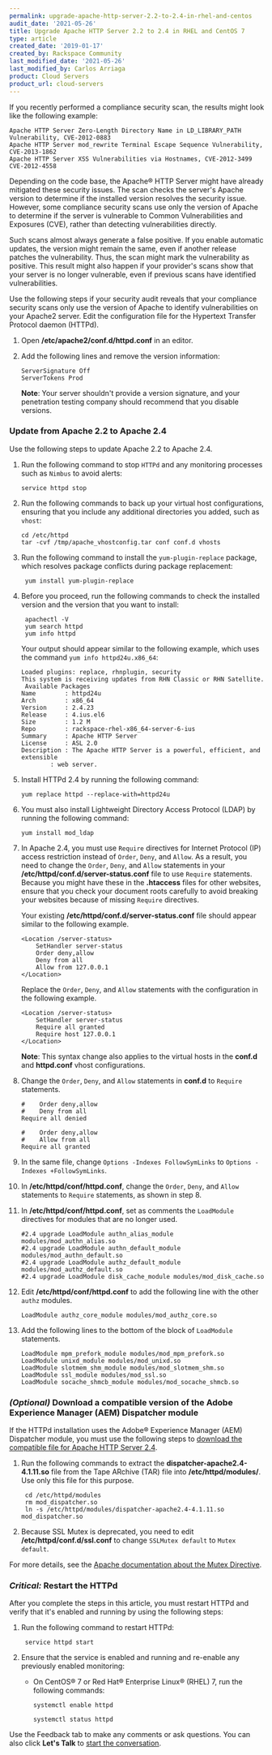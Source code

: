 ```yaml
---
permalink: upgrade-apache-http-server-2.2-to-2.4-in-rhel-and-centos
audit_date: '2021-05-26'
title: Upgrade Apache HTTP Server 2.2 to 2.4 in RHEL and CentOS 7
type: article
created_date: '2019-01-17'
created_by: Rackspace Community
last_modified_date: '2021-05-26'
last_modified_by: Carlos Arriaga 
product: Cloud Servers
product_url: cloud-servers
---
```


If you recently performed a compliance security scan, the results might look
like the following example:

    Apache HTTP Server Zero-Length Directory Name in LD_LIBRARY_PATH Vulnerability, CVE-2012-0883
    Apache HTTP Server mod_rewrite Terminal Escape Sequence Vulnerability, CVE-2013-1862
    Apache HTTP Server XSS Vulnerabilities via Hostnames, CVE-2012-3499 CVE-2012-4558

Depending on the code base, the Apache&reg; HTTP Server might have already
mitigated these security issues. The scan checks the server's Apache version
to determine if the installed version resolves the security issue.
However, some compliance security scans use only the version of Apache to
determine if the server is vulnerable to Common Vulnerabilities and Exposures
(CVE), rather than detecting vulnerabilities directly.

Such scans almost always generate a false positive. If you enable automatic updates,
the version might remain the same, even if another release patches the vulnerability.
Thus, the scan might mark the vulnerability as positive. This result might also happen
if your provider's scans show that your server is no longer vulnerable, even
if previous scans have identified vulnerabilities.

Use the following steps if your security audit reveals that your compliance security
scans only use the version of Apache to identify vulnerabilities on your Apache2 server.
Edit the configuration file for the Hypertext Transfer Protocol daemon (HTTPd).

1. Open **/etc/apache2/conf.d/httpd.conf** in an editor.

2. Add the following lines and remove the version information:

       ServerSignature Off
       ServerTokens Prod

   **Note**: Your server shouldn't provide a version signature, and your
   penetration testing company should recommend that you disable versions.

### Update from Apache 2.2 to Apache 2.4

Use the following steps to update Apache 2.2 to Apache 2.4.

1. Run the following command to stop `HTTPd` and any monitoring processes
   such as `Nimbus` to avoid alerts:

       service httpd stop

2. Run the following commands to back up your virtual host configurations,
   ensuring that you include any additional directories you added,
   such as `vhost`:

       cd /etc/httpd
       tar -cvf /tmp/apache_vhostconfig.tar conf conf.d vhosts

3. Run the following command to install the `yum-plugin-replace` package,
   which resolves package conflicts during package replacement:

        yum install yum-plugin-replace

4. Before you proceed, run the following commands to check the
   installed version and the version that you want to install:

        apachectl -V
        yum search httpd
        yum info httpd

   Your output should appear similar to the following example, which uses the
   command `yum info httpd24u.x86_64`:

       Loaded plugins: replace, rhnplugin, security
       This system is receiving updates from RHN Classic or RHN Satellite.
        Available Packages
       Name        : httpd24u
       Arch        : x86_64
       Version     : 2.4.23
       Release     : 4.ius.el6
       Size        : 1.2 M
       Repo        : rackspace-rhel-x86_64-server-6-ius
       Summary     : Apache HTTP Server
       License     : ASL 2.0
       Description : The Apache HTTP Server is a powerful, efficient, and extensible
               : web server.

5. Install HTTPd 2.4 by running the following command:

       yum replace httpd --replace-with=httpd24u

6. You must also install Lightweight Directory Access Protocol (LDAP) by
   running the following command:

       yum install mod_ldap

7. In Apache 2.4, you must use `Require` directives for Internet Protocol
   (IP) access restriction instead of `Order`, `Deny`, and `Allow`. As a
   result, you need to change the `Order`, `Deny`,
   and `Allow` statements in your **/etc/httpd/conf.d/server-status.conf** file
   to use `Require` statements. Because you might have these in the
   **.htaccess** files for other websites, ensure that you check your document
   roots carefully to avoid breaking your websites because of missing `Require`
   directives.

   Your existing **/etc/httpd/conf.d/server-status.conf** file should appear
   similar to the following example.

       <Location /server-status>
           SetHandler server-status
           Order deny,allow
           Deny from all
           Allow from 127.0.0.1
       </Location>

   Replace the `Order`, `Deny`, and `Allow` statements with the configuration in the following example.

       <Location /server-status>
           SetHandler server-status
           Require all granted
           Require host 127.0.0.1
       </Location>

   **Note**: This syntax change also applies to the virtual hosts in the
   **conf.d** and **httpd.conf** vhost configurations.

8. Change the `Order`, `Deny`, and `Allow` statements in **conf.d** to
   `Require` statements.

       #    Order deny,allow
       #    Deny from all
       Require all denied

       #    Order deny,allow
       #    Allow from all
       Require all granted

9. In the same file, change `Options -Indexes FollowSymLinks` to
   `Options -Indexes +FollowSymLinks`.

10. In **/etc/httpd/conf/httpd.conf**, change the `Order`, `Deny`, and
   `Allow` statements to `Require` statements, as shown in step 8.

11. In **/etc/httpd/conf/httpd.conf**, set as comments the
    `LoadModule` directives for modules that are no longer used.

        #2.4 upgrade LoadModule authn_alias_module modules/mod_authn_alias.so
        #2.4 upgrade LoadModule authn_default_module modules/mod_authn_default.so
        #2.4 upgrade LoadModule authz_default_module modules/mod_authz_default.so
        #2.4 upgrade LoadModule disk_cache_module modules/mod_disk_cache.so

12. Edit **/etc/httpd/conf/httpd.conf** to add the following line with
    the other `authz` modules.

        LoadModule authz_core_module modules/mod_authz_core.so

13. Add the following lines to the bottom of the block of `LoadModule`
    statements.

        LoadModule mpm_prefork_module modules/mod_mpm_prefork.so
        LoadModule unixd_module modules/mod_unixd.so
        LoadModule slotmem_shm_module modules/mod_slotmem_shm.so
        LoadModule ssl_module modules/mod_ssl.so
        LoadModule socache_shmcb_module modules/mod_socache_shmcb.so

### *(Optional)* Download a compatible version of the Adobe Experience Manager (AEM) Dispatcher module

If the HTTPd installation uses the Adobe&reg; Experience Manager (AEM) Dispatcher
module, you must use the following steps to [download the compatible file
for Apache HTTP Server 2.4](https://experienceleague.adobe.com/docs/experience-manager-dispatcher/using/dispatcher.html?lang=en#static-web-server).

1. Run the following commands to extract the 
   **dispatcher-apache2.4-4.1.11.so** file from the Tape ARchive (TAR) file into
   **/etc/httpd/modules/**. Use only this file for this purpose.

        cd /etc/httpd/modules
        rm mod_dispatcher.so
        ln -s /etc/httpd/modules/dispatcher-apache2.4-4.1.11.so mod_dispatcher.so

2. Because SSL Mutex is deprecated, you need to edit
   **/etc/httpd/conf.d/ssl.conf** to change `SSLMutex default` to
   `Mutex default`.

For more details, see the [Apache documentation about the Mutex
Directive](https://httpd.apache.org/docs/2.4/mod/core.html#mutex).

### *Critical:* Restart the HTTPd

After you complete the steps in this article, you must restart HTTPd and
verify that it's enabled and running by using the following steps:

1. Run the following command to restart HTTPd:

        service httpd start

2. Ensure that the service is enabled and running and re-enable any
   previously enabled monitoring:

    - On CentOS&reg; 7 or Red Hat&reg; Enterprise Linux&reg; (RHEL) 7, run the following
      commands:

          systemctl enable httpd

          systemctl status httpd

Use the Feedback tab to make any comments or ask questions. You can also click
**Let's Talk** to [start the conversation](https://www.rackspace.com/).

